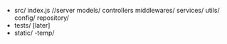- src/
    index.js //server
    models/
    controllers
    middlewares/
    services/
    utils/
    config/
    repository/
- tests/ [later]
- static/
-temp/
